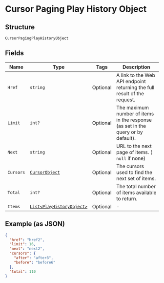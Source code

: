 
# Cursor Paging Play History Object

## Structure

`CursorPagingPlayHistoryObject`

## Fields

| Name | Type | Tags | Description |
|  --- | --- | --- | --- |
| `Href` | `string` | Optional | A link to the Web API endpoint returning the full result of the request. |
| `Limit` | `int?` | Optional | The maximum number of items in the response (as set in the query or by default). |
| `Next` | `string` | Optional | URL to the next page of items. ( `null` if none) |
| `Cursors` | [`CursorObject`](../../doc/models/cursor-object.md) | Optional | The cursors used to find the next set of items. |
| `Total` | `int?` | Optional | The total number of items available to return. |
| `Items` | [`List<PlayHistoryObject>`](../../doc/models/play-history-object.md) | Optional | - |

## Example (as JSON)

```json
{
  "href": "href2",
  "limit": 16,
  "next": "next2",
  "cursors": {
    "after": "after8",
    "before": "before6"
  },
  "total": 110
}
```

